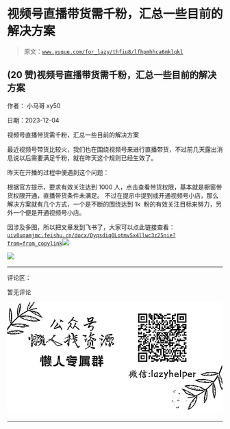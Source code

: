 # 视频号直播带货需千粉，汇总一些目前的解决方案

> 原文：[`www.yuque.com/for_lazy/thfiu8/lfhpmhhca6mklqkl`](https://www.yuque.com/for_lazy/thfiu8/lfhpmhhca6mklqkl)

## (20 赞)视频号直播带货需千粉，汇总一些目前的解决方案

作者： 小马哥 xy50

日期：2023-12-04

视频号直播带货需千粉，汇总一些目前的解决方案

最近视频号带货比较火，我们也在围绕视频号来进行直播带货，不过前几天露出消息说以后需要满足千粉，就在昨天这个规则已经生效了。

昨天在开播的过程中便遇到这个问题：

根据官方提示，要求有效关注达到 1000 人，点击查看带货权限，基本就是橱窗带货权限开通，直播带货条件未满足。
不过在提示中提到或开通视频号小店，那么解决方案就有几个方式，一个是不断的围绕达到 1k  粉的有效关注目标来努力，另外一个便是开通视频号小店。

因涉及多图，所以把文章发到飞书了，大家可以点此链接查看：[`uiv0uqamjmc.feishu.cn/docx/Oyqsdiq0LotmvSx4llwc3z25nie?from=from_copylink`](https://uiv0uqamjmc.feishu.cn/docx/Oyqsdiq0LotmvSx4llwc3z25nie?from=from_copylink)![](img/d83949c51174249d46f7985762467d38.png)

![](img/15b0f40b2c404ed651b623a17a912df0.png)

* * *

评论区：

暂无评论

![](img/1c37d505930596d12a88ab23e11aa07a.png)

* * *